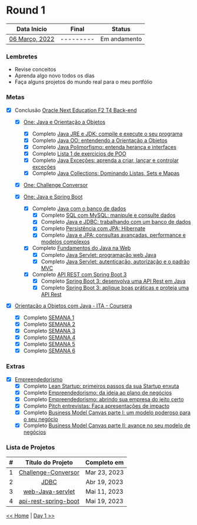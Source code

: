 # Round 1

|         Data Inicio         |   Final   |    Status    |
| :-------------------------: | :-------: | :----------: |
| [06 Março, 2022](dia001.md) | --------- | Em andamento |

### Lembretes

- Revise conceitos
- Aprenda algo novo todos os dias
- Faça alguns projetos do mundo real para o meu portfólio

### Metas

- [x] Conclusão [Oracle Next Education F2 T4 Back-end](https://cursos.alura.com.br/user/willianmw/program/certificate)

  - [x] [One: Java e Orientação a Objetos](https://cursos.alura.com.br/user/willianmw/degree-java-turma4-one-515010/certificate)

    - [x] Completo [Java JRE e JDK: compile e execute o seu programa](https://cursos.alura.com.br/certificate/willianmw/java-primeiros-passos)
    - [x] Completo [Java OO: entendendo a Orientação a Objetos](https://cursos.alura.com.br/certificate/willianmw/java-introducao-orientacao-objetos)
    - [x] Completo [Java Polimorfismo: entenda herança e interfaces](https://cursos.alura.com.br/certificate/willianmw/java-heranca-interfaces-polimorfismo)
    - [x] Completo [Lista 1 de exercicios de POO]()
    - [x] Completo [Java Exceções: aprenda a criar, lançar e controlar exceções](https://cursos.alura.com.br/certificate/willianmw/java-excecoes)
    - [x] Completo [Java Collections: Dominando Listas, Sets e Mapas](https://cursos.alura.com.br/certificate/willianmw/java-collections)

  - [x] [One: Challenge Conversor](https://github.com/marcosmwx/Challenge-Conversor)

  - [x] [One: Java e Spring Boot](https://cursos.alura.com.br/user/willianmw/degree-spring-framework-turma4-one-523741/certificate)

    - [x] Completo [Java com o banco de dados](https://github.com/marcosmwx/JDBC)
      - [x] Completo [SQL com MySQL: manipule e consulte dados](https://cursos.alura.com.br/certificate/willianmw/sql-mysql-manipule-dados-com-sql)
      - [x] Completo [Java e JDBC: trabalhando com um banco de dados](https://cursos.alura.com.br/certificate/willianmw/java-jdbc-trabalhando-banco-dados?lang=pt_BR)
      - [x] Completo [Persistência com JPA: Hibernate](https://cursos.alura.com.br/certificate/willianmw/persistencia-jpa-hibernate)
      - [x] Completo [Java e JPA: consultas avançadas, performance e modelos complexos](https://cursos.alura.com.br/user/willianmw/course/java-jpa-consultas-performance-modelos-complexos/certificate)
    - [x] Completo [Fundamentos do Java na Web](https://github.com/marcosmwx/web-Java-servlet)
      - [x] Completo [Java Servlet: programação web Java](https://cursos.alura.com.br/certificate/willianmw/java-servlet-programacao-web-java)
      - [x] Completo [Java Servlet: autenticação, autorização e o padrão MVC](https://cursos.alura.com.br/certificate/willianmw/servlet-autenticacao-autorizacao-padrao-mvc)
    - [x] Completo [API REST com Spring Boot 3](https://cursos.alura.com.br/user/willianmw/degree-spring-framework-turma4-one-523741/certificate)
      - [x] Completo [Spring Boot 3: desenvolva uma API Rest em Java](https://cursos.alura.com.br/certificate/willianmw/spring-boot-3-desenvolva-api-rest-java)
      - [x] Completo [Spring Boot 3: aplique boas práticas e proteja uma API Rest](https://cursos.alura.com.br/certificate/willianmw/spring-boot-aplique-boas-praticas-proteja-api-rest)

- [x] [Orientação a Objetos com Java - ITA - Coursera](https://www.coursera.org/account/accomplishments/certificate/4FYB63CRB2MA)
  - [x] Completo [SEMANA 1](https://www.coursera.org/account/accomplishments/certificate/4FYB63CRB2MA)
  - [x] Completo [SEMANA 2](https://www.coursera.org/account/accomplishments/certificate/4FYB63CRB2MA)
  - [x] Completo [SEMANA 3](https://www.coursera.org/account/accomplishments/certificate/4FYB63CRB2MA)
  - [x] Completo [SEMANA 4](https://www.coursera.org/account/accomplishments/certificate/4FYB63CRB2MA)
  - [x] Completo [SEMANA 5](https://www.coursera.org/account/accomplishments/certificate/4FYB63CRB2MA)
  - [x] Completo [SEMANA 6](https://www.coursera.org/account/accomplishments/certificate/4FYB63CRB2MA)

### Extras

- [x] [Empreendedorismo](https://cursos.alura.com.br/user/willianmw/degree-empreendedorismo-turma4-one-517654/certificate)
  - [x] Completo [Lean Startup: primeiros passos da sua Startup enxuta](https://cursos.alura.com.br/certificate/willianmw/lean)
  - [x] Completo [Empreendedorismo: da ideia ao plano de negócios](https://cursos.alura.com.br/certificate/willianmw/empreendedorismo)
  - [x] Completo [Empreendedorismo: abrindo sua empresa do jeito certo](https://cursos.alura.com.br/certificate/willianmw/empreendedorismo-abra-sua-empresa)
  - [x] Completo [Pitch entrevistas: Faça apresentações de impacto](https://cursos.alura.com.br/certificate/willianmw/pitch-entrevistas)
  - [x] Completo [Business Model Canvas parte I: um modelo poderoso para o seu negócio](https://cursos.alura.com.br/certificate/willianmw/business-model-canvas)
  - [x] Completo [Business Model Canvas parte II: avance no seu modelo de negócios](https://cursos.alura.com.br/certificate/willianmw/avance-na-construcao-de-negocios)

### Lista de Projetos

|  #  |                             Título do Projeto                             | Completo em  |
| :-: | :-----------------------------------------------------------------------: | :----------: |
|  1  |  [Challenge-Conversor](https://github.com/marcosmwx/Challenge-Conversor)  | Mar 23, 2023 |
|  2  |         [JDBC](https://github.com/marcosmwx/Challenge-Conversor)          | Abr 19, 2023 |
|  3  |   [web-Java-servlet](https://github.com/marcosmwx/Challenge-Conversor)    | Mai 11, 2023 |
|  4  | [api-rest-spring-boot](https://github.com/marcosmwx/api-rest-spring-boot) | Mai 19, 2023 |

[<< Home](../README.md) | [Day 1 >>](dia001.md)
